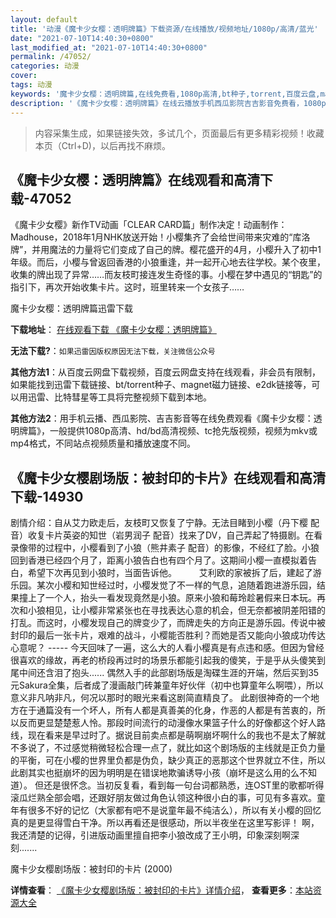 ```yaml
---
layout: default
title: '动漫《魔卡少女樱：透明牌篇》下载资源/在线播放/视频地址/1080p/高清/蓝光'
date: "2021-07-10T14:40:30+0800"
last_modified_at: "2021-07-10T14:40:30+0800"
permalink: /47052/
categories: 动漫
cover:
tags: 动漫
keywords: '魔卡少女樱：透明牌篇,在线免费看,1080p高清,bt种子,torrent,百度云盘,magnet,磁力链,迅雷下载资源'
description: '《魔卡少女樱：透明牌篇》在线云播放手机西瓜影院吉吉影音免费看，1080p高清bd/hd未删减完整版和tc抢先枪版，mkv/mp4格式，附带bt/torrent种子、magnet/磁力链、百度云盘、网盘资源迅雷下载链接'
---
```


>内容采集生成，如果链接失效，多试几个，页面最后有更多精彩视频！收藏本页（Ctrl+D)，以后再找不麻烦。


## 《魔卡少女樱：透明牌篇》在线观看和高清下载-47052

《魔卡少女樱》新作TV动画「CLEAR CARD篇」制作决定！动画制作：Madhouse，2018年1月NHK放送开始！小樱集齐了会给世间带来灾难的“库洛牌”，并用魔法的力量将它们变成了自己的牌。樱花盛开的4月，小樱升入了初中1年级。而后，小樱与曾返回香港的小狼重逢，并一起开心地去往学校。某个夜里，收集的牌出现了异常……而友枝町接连发生奇怪的事。小樱在梦中遇见的“钥匙”的指引下，再次开始收集卡片。这时，班里转来一个女孩子……


魔卡少女樱：透明牌篇迅雷下载

**下载地址**： [在线观看下载 《魔卡少女樱：透明牌篇》](https://www.993dy.com//vod-detail-id-28870.html) 


**无法下载?**：`如果迅雷因版权原因无法下载，关注微信公众号 `

**其他方法1**：从百度云网盘下载视频，百度云网盘支持在线观看，非会员有限制，如果能找到迅雷下载链接、bt/torrent种子、magnet磁力链接、e2dk链接等，可以用迅雷、比特彗星等工具将完整视频下载到本地。

**其他方法2**：用手机云播、西瓜影院、吉吉影音等在线免费观看《魔卡少女樱：透明牌篇》，一般提供1080p高清、hd/bd高清视频、tc抢先版视频，视频为mkv或mp4格式，不同站点视频质量和播放速度不同。


## 《魔卡少女樱剧场版：被封印的卡片》在线观看和高清下载-14930

剧情介绍：自从艾力欧走后，友枝町又恢复了宁静。无法目睹到小樱（丹下樱 配音）收复卡片英姿的知世（岩男润子 配音）找来了DV，自己弄起了特摄剧。在看录像带的过程中，小樱看到了小狼（熊井素子 配音）的影像，不经红了脸。小狼回到香港已经四个月了，距离小狼告白也有四个月了。这期间小樱一直模拟着告白，希望下次再见到小狼时，当面告诉他。  　　艾利欧的家被拆了后，建起了游乐园。某次小樱和知世经过时，小樱发觉了不一样的气息，追随着跑进游乐园，结果撞上了一个人，抬头一看发现竟然是小狼。原来小狼和莓玲趁暑假来日本玩。再次和小狼相见，让小樱非常紧张也在寻找表达心意的机会，但无奈都被阴差阳错的打乱。而这时，小樱发现自己的牌变少了，而牌走失的方向正是游乐园。传说中被封印的最后一张卡片，艰难的战斗，小樱能否胜利？而她是否又能向小狼成功传达心意呢？ ----- 今天回味了一遍，这么大的人看小樱真是有点违和感。但因为曾经很喜欢的缘故，再老的桥段再过时的场景乐都能引起我的傻笑，于是乎从头傻笑到尾中间还含泪了抱头...... 偶然入手的此部剧场版是淘碟生涯的开端，然后买到35元Sakura全集，后者成了漫画敲门砖兼童年好伙伴（初中也算童年么啊喂），所以意义非凡呐非凡，何况以那时的眼光来看这剧简直精良了。 此剧很神奇的一个地方在于通篇没有一个坏人，所有人都是真善美的化身，作恶的人都是有苦衷的，所以反而更显楚楚惹人怜。那段时间流行的动漫像水果篮子什么的好像都这个好人路线，现在看来是早过时了。据说目前卖点都是萌啊崩坏啊什么的我也不是太了解就不多说了，不过感觉稍微轻松合理一点了，就比如这个剧场版的主线就是正负力量的平衡，可在小樱的世界里负都是伪负，缺少真正的恶那这个世界就立不住，所以此剧其实也挺崩坏的因为明明是在错误地欺骗诱导小孩（崩坏是这么用的么不知道）。 但还是很怀念。当初反复看，看到每一句台词都熟悉，连OST里的歌都听得滚瓜烂熟全部会唱，还跟好朋友做过角色认领这种很小白的事，可见有多喜欢。童年有很多不好的记忆（大家都有吧不是说童年最不纯洁么），所以有关小樱的回忆真的是更显得雪白干净。所以再看还是很感动，所以半夜坐在这里写影评！ 啊，我还清楚的记得，引进版动画里擅自把李小狼改成了王小明，印象深刻啊深刻.......


魔卡少女樱剧场版：被封印的卡片 (2000)

**详情查看**： [《魔卡少女樱剧场版：被封印的卡片》详情介绍](/movie/14930/)， **查看更多**：[本站资源大全](/movie/t/all/)


